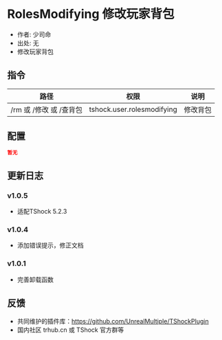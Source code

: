 # RolesModifying 修改玩家背包

- 作者: 少司命
- 出处: 无
- 修改玩家背包

## 指令

| 路径               |             权限             |  说明  |
|------------------|:--------------------------:|:----:|
| /rm 或 /修改 或 /查背包 | tshock.user.rolesmodifying | 修改背包 |

## 配置

```json
暂无
```

## 更新日志

### v1.0.5
- 适配TShock 5.2.3
### v1.0.4
- 添加错误提示，修正文档
### v1.0.1
- 完善卸载函数

## 反馈

- 共同维护的插件库：https://github.com/UnrealMultiple/TShockPlugin
- 国内社区 trhub.cn 或 TShock 官方群等
